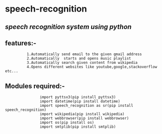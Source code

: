 # speech-recognition

## ***speech recognition system  using python***

## features:-
              1.Automatically send email to the given gmail address
              2.Automatically  starts and opens music playlist
              3.Automatically search given content from wikipedia 
              4.Opens different websites like youtube,google,stackoverflow etc...
              
## Modules required:-
                    import pyttsx3(pip install pyttsx3)
                    import datetime(pip install datetime)
                    import speech_recognition as sr(pip install speech_recognition)
                    import wikipedia(pip install wikipedia)
                    import webbrowser(pip install webbrowser)
                    import os(pip install os)
                    import smtplib(pip install smtplib)
